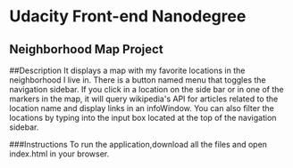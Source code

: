 # Udacity Front-end Nanodegree
## Neighborhood Map Project

##Description
It displays a map with my favorite locations in the neighborhood I live in.
There is a button named menu that toggles the navigation sidebar.
If you click in a location on the side bar or in one of the markers in the map,
it will query wikipedia's API for articles related to the location name and display links in an infoWindow.
You can also filter the locations by typing into the input box located at the top of the navigation sidebar.

###Instructions
To run the application,download all the files and open index.html in your browser.
